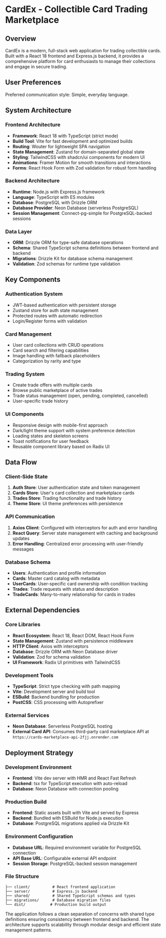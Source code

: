 # CardEx - Collectible Card Trading Marketplace

## Overview

CardEx is a modern, full-stack web application for trading collectible cards. Built with a React 18 frontend and Express.js backend, it provides a comprehensive platform for card enthusiasts to manage their collections and engage in secure trading.

## User Preferences

Preferred communication style: Simple, everyday language.

## System Architecture

### Frontend Architecture
- **Framework**: React 18 with TypeScript (strict mode)
- **Build Tool**: Vite for fast development and optimized builds
- **Routing**: Wouter for lightweight SPA navigation
- **State Management**: Zustand for domain-separated global state
- **Styling**: TailwindCSS with shadcn/ui components for modern UI
- **Animations**: Framer Motion for smooth transitions and interactions
- **Forms**: React Hook Form with Zod validation for robust form handling

### Backend Architecture
- **Runtime**: Node.js with Express.js framework
- **Language**: TypeScript with ES modules
- **Database**: PostgreSQL with Drizzle ORM
- **Database Provider**: Neon Database (serverless PostgreSQL)
- **Session Management**: Connect-pg-simple for PostgreSQL-backed sessions

### Data Layer
- **ORM**: Drizzle ORM for type-safe database operations
- **Schema**: Shared TypeScript schema definitions between frontend and backend
- **Migrations**: Drizzle Kit for database schema management
- **Validation**: Zod schemas for runtime type validation

## Key Components

### Authentication System
- JWT-based authentication with persistent storage
- Zustand store for auth state management
- Protected routes with automatic redirection
- Login/Register forms with validation

### Card Management
- User card collections with CRUD operations
- Card search and filtering capabilities
- Image handling with fallback placeholders
- Categorization by rarity and type

### Trading System
- Create trade offers with multiple cards
- Browse public marketplace of active trades
- Trade status management (open, pending, completed, cancelled)
- User-specific trade history

### UI Components
- Responsive design with mobile-first approach
- Dark/light theme support with system preference detection
- Loading states and skeleton screens
- Toast notifications for user feedback
- Reusable component library based on Radix UI

## Data Flow

### Client-Side State
1. **Auth Store**: User authentication state and token management
2. **Cards Store**: User's card collection and marketplace cards
3. **Trades Store**: Trading functionality and trade history
4. **Theme Store**: UI theme preferences with persistence

### API Communication
1. **Axios Client**: Configured with interceptors for auth and error handling
2. **React Query**: Server state management with caching and background updates
3. **Error Handling**: Centralized error processing with user-friendly messages

### Database Schema
- **Users**: Authentication and profile information
- **Cards**: Master card catalog with metadata
- **UserCards**: User-specific card ownership with condition tracking
- **Trades**: Trade requests with status and description
- **TradeCards**: Many-to-many relationship for cards in trades

## External Dependencies

### Core Libraries
- **React Ecosystem**: React 18, React DOM, React Hook Form
- **State Management**: Zustand with persistence middleware
- **HTTP Client**: Axios with interceptors
- **Database**: Drizzle ORM with Neon Database driver
- **Validation**: Zod for schema validation
- **UI Framework**: Radix UI primitives with TailwindCSS

### Development Tools
- **TypeScript**: Strict type checking with path mapping
- **Vite**: Development server and build tool
- **ESBuild**: Backend bundling for production
- **PostCSS**: CSS processing with Autoprefixer

### External Services
- **Neon Database**: Serverless PostgreSQL hosting
- **External Card API**: Consumes third-party card marketplace API at `https://cards-marketplace-api-2fjj.onrender.com`

## Deployment Strategy

### Development Environment
- **Frontend**: Vite dev server with HMR and React Fast Refresh
- **Backend**: tsx for TypeScript execution with auto-reload
- **Database**: Neon Database with connection pooling

### Production Build
- **Frontend**: Static assets built with Vite and served by Express
- **Backend**: Bundled with ESBuild for Node.js execution
- **Database**: PostgreSQL migrations applied via Drizzle Kit

### Environment Configuration
- **Database URL**: Required environment variable for PostgreSQL connection
- **API Base URL**: Configurable external API endpoint
- **Session Storage**: PostgreSQL-backed session management

### File Structure
```
├── client/          # React frontend application
├── server/          # Express.js backend
├── shared/          # Shared TypeScript schemas and types
├── migrations/      # Database migration files
└── dist/           # Production build output
```

The application follows a clean separation of concerns with shared type definitions ensuring consistency between frontend and backend. The architecture supports scalability through modular design and efficient state management patterns.